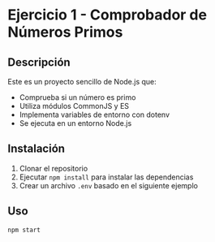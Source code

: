 # Ejercicio 1 - Comprobador de Números Primos

## Descripción
Este es un proyecto sencillo de Node.js que:
- Comprueba si un número es primo
- Utiliza módulos CommonJS y ES
- Implementa variables de entorno con dotenv
- Se ejecuta en un entorno Node.js

## Instalación
1. Clonar el repositorio
2. Ejecutar `npm install` para instalar las dependencias
3. Crear un archivo `.env` basado en el siguiente ejemplo

## Uso
```bash
npm start